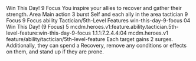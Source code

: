 <ability>
  <name>Win This Day!</name>
  <cost>9 Focus</cost>
  <flavor>You inspire your allies to recover and gather their strength.</flavor>
  <keywords>
    <keyword>Area</keyword>
  </keywords>
  <type>Main action</type>
  <distance>3 burst</distance>
  <target>Self and each ally in the area</target>
  <metadata>
    <class>tactician</class>
    <cost>9 Focus</cost>
    <cost_amount>9</cost_amount>
    <cost_resource>Focus</cost_resource>
    <feature_type>ability</feature_type>
    <file_dpath>Tactician/5th-Level Features</file_dpath>
    <item_id>win-this-day-9-focus</item_id>
    <item_index>04</item_index>
    <item_name>Win This Day! (9 Focus)</item_name>
    <level>5</level>
    <scc>mcdm.heroes.v1:feature.ability.tactician.5th-level-feature:win-this-day-9-focus</scc>
    <scdc>1.1.1:7.2.4.4:04</scdc>
    <source>mcdm.heroes.v1</source>
    <type>feature/ability/tactician/5th-level-feature</type>
  </metadata>
  <effects>
    <effect type="mundane">Each target gains 2 surges. Additionally, they can spend a Recovery, remove any conditions or effects on them, and stand up if they are prone.</effect>
  </effects>
</ability>
